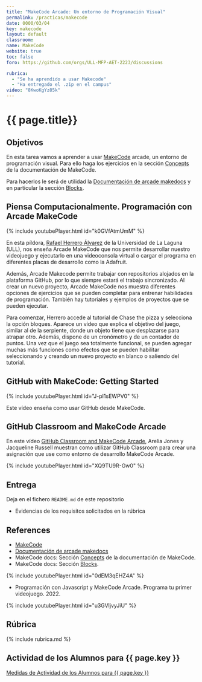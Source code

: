 ```yaml
---
title: "MakeCode Arcade: Un entorno de Programación Visual"
permalink: /practicas/makecode
date: 0000/03/04
key: makecode
layout: default
classroom: 
name: MakeCode
website: true
toc: false
foro: https://github.com/orgs/ULL-MFP-AET-2223/discussions

rubrica:
  - "Se ha aprendido a usar Makecode"
  - "Ha entregado el .zip en el campus"
video: "8KwoKgYz85k"
---
```



# {{ page.title}}

## Objetivos

En esta tarea vamos a aprender a usar [MakeCode](https://arcade.makecode.com/) arcade, un entorno de programación visual.
Para ello haga los ejercicios en la sección [Concepts](https://arcade.makecode.com/concepts) de la documentación de MakeCode.

Para hacerlos le será de utilidad la [Documentación de arcade makedocs](https://arcade.makecode.com/docs) y en particular la sección [Blocks](https://arcade.makecode.com/blocks).

## Piensa Computacionalmente. Programación con Arcade MakeCode

{% include youtubePlayer.html id="k0GVfAtmUmM" %}

En esta píldora, [Rafael Herrero Álvarez](https://rafaherrero.github.io/) de la Universidad de La Laguna (ULL), nos enseña Arcade MakeCode que nos permite desarrollar nuestro videojuego y ejecutarlo en una videoconsola virtual o cargar el programa en diferentes placas de desarrollo como la Adafruit. 

Además, Arcade Makecode permite trabajar con repositorios alojados en la plataforma GitHub, por lo que siempre estará el trabajo sincronizado. Al crear un nuevo proyecto, Arcade MakeCode nos muestra diferentes opciones de ejercicios que se pueden completar para entrenar habilidades de programación. También hay tutoriales y ejemplos de proyectos que se pueden ejecutar. 

Para comenzar, Herrero accede al tutorial de Chase the pizza y selecciona la opción bloques. Aparece un vídeo que explica el objetivo del juego, similar al de la serpiente, donde un objeto tiene que desplazarse para atrapar otro. Además, dispone de un cronómetro y de un contador de puntos. Una vez que el juego sea totalmente funcional, se pueden agregar muchas más funciones como efectos que se pueden habilitar seleccionando y creando un nuevo proyecto en blanco o saliendo del tutorial. 


## GitHub with MakeCode: Getting Started

{% include youtubePlayer.html id="J-pI1sEWPV0" %}

Este vídeo enseña como usar GitHub desde MakeCode.

## GitHub Classroom and MakeCode Arcade

En este vídeo [GitHub Classroom and MakeCode Arcade](https://youtu.be/XQ9TU9R-Gw0?si=VW7sp02TPk2mR2mK), Arelia Jones y Jacqueline Russell muestran como utilizar GitHub Classroom para crear una asignación que use como entorno de desarrollo MakeCode Arcade.

{% include youtubePlayer.html id="XQ9TU9R-Gw0" %}

## Entrega

Deja en el fichero `README.md` de este repositorio 

* Evidencias de los requisitos solicitados en la rúbrica 

## References

* [MakeCode](https://arcade.makecode.com/)
* [Documentación de arcade makedocs](https://arcade.makecode.com/docs)
* MakeCode docs: Sección [Concepts](https://arcade.makecode.com/concepts) de la documentación de MakeCode.
* MakeCode docs: Sección [Blocks](https://arcade.makecode.com/blocks).

{% include youtubePlayer.html id="0dEM3qEHZ4A" %}

* Programación con Javascript y MakeCode Arcade. Programa tu primer videojuego. 2022. 

{% include youtubePlayer.html id="u3GVIjvyJiU" %}


## Rúbrica

{% include rubrica.md %}

## Actividad de los Alumnos para {{ page.key }}

<a href="{{ site.baseurl }}/assets/tareas/{{ page.key }}/activity.html" target="_blank">Medidas de Actividad de los Alumnos para {{ page.key }}</a>
